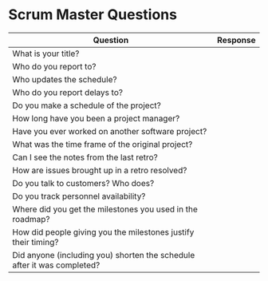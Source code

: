 # Scrum Master Questions

| Question | Response |
| --- | --- |
| What is your title? |  |
| Who do you report to? |  |
| Who updates the schedule? |  |
| Who do you report delays to? |  |
| Do you make a schedule of the project? |  |
| How long have you been a project manager? |  |
| Have you ever worked on another software project? |  |
| What was the time frame of the original project? |  |
| Can I see the notes from the last retro? |  |
| How are issues brought up in a retro resolved? |  |
| Do you talk to customers? Who does? |  |
| Do you track personnel availability? |  |
| Where did you get the milestones you used in the roadmap? |  |
| How did people giving you the milestones justify their timing?  |  |
| Did anyone (including you) shorten the schedule after it was completed? |  |
